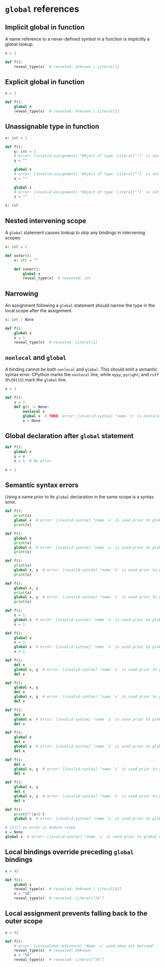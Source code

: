 # `global` references

## Implicit global in function

A name reference to a never-defined symbol in a function is implicitly a global lookup.

```py
x = 1

def f():
    reveal_type(x)  # revealed: Unknown | Literal[1]
```

## Explicit global in function

```py
x = 1

def f():
    global x
    reveal_type(x)  # revealed: Unknown | Literal[1]
```

## Unassignable type in function

```py
x: int = 1

def f():
    y: int = 1
    # error: [invalid-assignment] "Object of type `Literal[""]` is not assignable to `int`"
    y = ""

    global x
    # error: [invalid-assignment] "Object of type `Literal[""]` is not assignable to `int`"
    x = ""

    global z
    # error: [invalid-assignment] "Object of type `Literal[""]` is not assignable to `int`"
    z = ""

z: int
```

## Nested intervening scope

A `global` statement causes lookup to skip any bindings in intervening scopes:

```py
x: int = 1

def outer():
    x: str = ""

    def inner():
        global x
        reveal_type(x)  # revealed: int
```

## Narrowing

An assignment following a `global` statement should narrow the type in the local scope after the
assignment.

```py
x: int | None

def f():
    global x
    x = 1
    reveal_type(x)  # revealed: Literal[1]
```

## `nonlocal` and `global`

A binding cannot be both `nonlocal` and `global`. This should emit a semantic syntax error. CPython
marks the `nonlocal` line, while `mypy`, `pyright`, and `ruff` (`PLE0115`) mark the `global` line.

```py
x = 1

def f():
    x = 1
    def g() -> None:
        nonlocal x
        global x  # TODO: error: [invalid-syntax] "name 'x' is nonlocal and global"
        x = None
```

## Global declaration after `global` statement

```py
def f():
    global x
    y = x
    x = 1  # No error.

x = 2
```

## Semantic syntax errors

Using a name prior to its `global` declaration in the same scope is a syntax error.

```py
def f():
    print(x)
    global x  # error: [invalid-syntax] "name `x` is used prior to global declaration"
    print(x)

def f():
    global x
    print(x)
    global x  # error: [invalid-syntax] "name `x` is used prior to global declaration"
    print(x)

def f():
    print(x)
    global x, y  # error: [invalid-syntax] "name `x` is used prior to global declaration"
    print(x)

def f():
    global x, y
    print(x)
    global x, y  # error: [invalid-syntax] "name `x` is used prior to global declaration"
    print(x)

def f():
    x = 1
    global x  # error: [invalid-syntax] "name `x` is used prior to global declaration"
    x = 1

def f():
    global x
    x = 1
    global x  # error: [invalid-syntax] "name `x` is used prior to global declaration"
    x = 1

def f():
    del x
    global x, y  # error: [invalid-syntax] "name `x` is used prior to global declaration"
    del x

def f():
    global x, y
    del x
    global x, y  # error: [invalid-syntax] "name `x` is used prior to global declaration"
    del x

def f():
    del x
    global x  # error: [invalid-syntax] "name `x` is used prior to global declaration"
    del x

def f():
    global x
    del x
    global x  # error: [invalid-syntax] "name `x` is used prior to global declaration"
    del x

def f():
    del x
    global x, y  # error: [invalid-syntax] "name `x` is used prior to global declaration"
    del x

def f():
    global x, y
    del x
    global x, y  # error: [invalid-syntax] "name `x` is used prior to global declaration"
    del x

def f():
    print(f"{x=}")
    global x  # error: [invalid-syntax] "name `x` is used prior to global declaration"

# still an error in module scope
x = None
global x  # error: [invalid-syntax] "name `x` is used prior to global declaration"
```

## Local bindings override preceding `global` bindings

```py
x = 42

def f():
    global x
    reveal_type(x)  # revealed: Unknown | Literal[42]
    x = "56"
    reveal_type(x)  # revealed: Literal["56"]
```

## Local assignment prevents falling back to the outer scope

```py
x = 42

def f():
    # error: [unresolved-reference] "Name `x` used when not defined"
    reveal_type(x)  # revealed: Unknown
    x = "56"
    reveal_type(x)  # revealed: Literal["56"]
```

